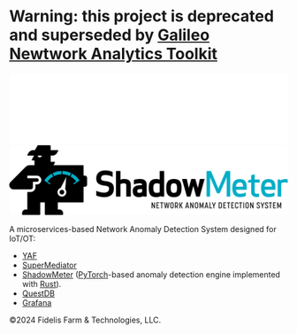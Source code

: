 # Warning: this project is deprecated and superseded by [Galileo Newtwork Analytics Toolkit](https://github.com/Fidelis-Farm-Technologies/galileo_toolkit)

![ShadowMeter](shadowmeter-dark.png#gh-dark-mode-only)
![ShadowMeter](shadowmeter-light.png#gh-light-mode-only)

A microservices-based Network Anomaly Detection System designed for IoT/OT:
- [YAF](https://tools.netsa.cert.org/yaf/)
- [SuperMediator](https://tools.netsa.cert.org/super_mediator1/index.html)
- [ShadowMeter](https://github.com/Fidelis-Farm-Technologies/shadowmeter) ([PyTorch](https://www.pytorch.org/)-based anomaly detection engine implemented with [Rust](https://www.rust-lang.org/)).
- [QuestDB](https://questdb.io/download/)
- [Grafana](https://grafana.com/oss/grafana/)


&copy;2024 Fidelis Farm & Technologies, LLC.

